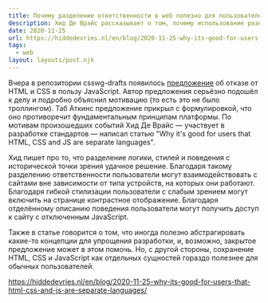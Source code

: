```yaml
---
title: Почему разделение ответственности в web полезно для пользователей
description: Хид Де Врайс рассказывает о том, почему использование разных технологий (HTML, CSS, JavaScript) в web полезно для пользователей
date: 2020-11-25
url: https://hiddedevries.nl/en/blog/2020-11-25-why-its-good-for-users-that-html-css-and-js-are-separate-languages/
tags:
  - web
layout: layouts/post.njk
---
```

Вчера в репозитории csswg-drafts появилось [предложение](https://github.com/w3c/csswg-drafts/issues/5743) об отказе от HTML и CSS в пользу JavaScript. Автор предложения серьёзно подошёл к делу и подробно объяснил мотивацию (то есть это не было троллингом). Таб Аткинс предложение прикрыл с формулировкой, что оно противоречит фундаментальным принципам платформы. По мотивам произошедших событий Хид Де Врайс — участвует в разработке стандартов — написал статью "Why it's good for users that HTML, CSS and JS are separate languages".

Хид пишет про то, что разделение логики, стилей и поведения с исторической точки зрения удачное решение. Благодаря такому разделению ответственности пользователи могут взаимодействовать с сайтами вне зависимости от типа устройств, на которых они работают. Благодаря гибкой стилизации пользователи с слабым зрением могут включить на странице контрастное отображение. Благодаря отделённому описанию поведения пользователи могут получить доступ к сайту с отключенным JavaScript.

Также в статье говорится о том, что иногда полезно абстрагировать какие-то концепции для упрощения разработки, и, возможно, закрытое предложение может в этом помочь. Но, с другой стороны, сохранение HTML, CSS и JavaScript как отдельных сущностей гораздо полезнее для обычных пользователей.

https://hiddedevries.nl/en/blog/2020-11-25-why-its-good-for-users-that-html-css-and-js-are-separate-languages/
